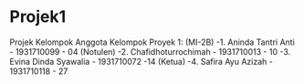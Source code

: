 # Projek1
Projek Kelompok 
Anggota Kelompok Proyek 1: (MI-2B)
-1. Aninda Tantri Anti - 1931710099 - 04 (Notulen)
-2. Chafidhoturrochimah - 1931710013 - 10
-3. Evina Dinda Syawalia - 1931710072 -14 (Ketua)
-4. Safira Ayu Azizah - 1931710118 - 27
